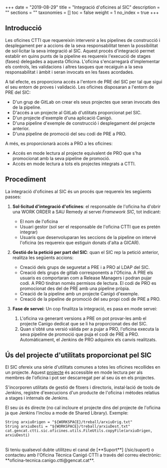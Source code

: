 +++
date        = "2019-08-29"
title       = "Integració d'oficines al SIC"
description = ""
sections    = ""
taxonomies  = []
toc             = false
weight          = 1
no_index        = true
+++

## Introducció

Les oficines CTTI que requereixin intervenir a les pipelines de construcció i desplegament per a accions de la seva responsabilitat tenen la possibilitat de sol·licitar la seva integració al SIC. Aquest procés d'integració permet establir en quins punts de la pipeline es requereix l'execució de stages (fases) delegades a aquesta Oficina. L'oficina s'encarregarà d'implementar els controls, les validacions i altres tasques que recaiguin a la seva responsabilitat i àmbit i seran invocats en les fases acordades.

A tal efecte, es proporciona accés a l'entorn de PRE del SIC per tal que sigui el seu entorn de proves i validació. Les oficines disposaran a l'entorn de PRE del SIC:

* D'un grup de GitLab on crear els seus projectes que seran invocats des de la pipeline.
* D'accés a un projecte al GitLab d'utilitats proporcionat pel SIC.
* D'un projecte d'exemple d'una aplicació Canigó.
* D'una pipeline d'exemple de construcció i desplegament del projecte anterior.
* D'una pipeline de promoció del seu codi de PRE a PRO.

A més, es proporcionarà accés a PRO a les oficines:

* Accés en mode lectura al projecte equivalent de PRO que s'ha promocionat amb la seva pipeline de promoció.
* Accés en mode lectura a tots els projectes integrats a CTTI.

## Procediment

La integració d'oficines al SIC és un procés que requereix les següents passes:

1. **Sol·licitud d'integració d'oficines**: el responsable de l'oficina ha d'obrir una WORK ORDER a SAU Remedy al servei *Framework SIC*, tot indicant:
	* El nom de l'oficina
	* Usuari gestor (sol ser el responsable de l'oficina CTTI que es pretén integrar)
	* Usuaris que desenvoluparan les seccions de la pipeline on intervé l'oficina (es requereix que estiguin donats d'alta a GICAR).

2. **Gestió de la petició per part del SIC**: quan el SIC rep la petició anterior, realitza les següents accions:
	* Creació dels grups de seguretat a PRE i a PRO al LDAP del SIC.
	* Creació dels grups de gitlab corresponents a l'Oficina. A PRE els usuaris es comportaran com a Release Managers i podran pujar codi. A PRO tindran només permisos de lectura. El codi de PRO es promocionat des del de PRE amb una pipeline pròpia.
	* Creació de la pipeline amb un projecte Canigó d'exemple.
	* Creació de la pipeline de promoció del seu propi codi de PRE a PRO.

3. **Fase de servei**: Un cop finalitza la integració, es pasa en mode servei:
	1. L'oficina va generant versions a PRE on pot provar-les amb el projecte Canigo dedicat que se li ha proporcionat des del SIC.
	2. Quan s'obté una versió vàlida per a pujar a PRO, l'oficina executa la seva pipeline de promoció que puja el codi de PRE a PRO. Automàticament, el Jenkins de PRO adquireix els canvis realitzats.

## Ús del projecte d'utilitats proporcionat pel SIC

El SIC ofereix una sèrie d'utilitats comunes a totes les oficines recollides en un projecte. Aquest [projecte](https://preproduccio.git.intranet.gencat.cat/0192/SIC-oficines-utils-library) és accessible en mode lectura per als membres de l'oficina i pot ser descarregat per al seu ús en els projectes.

S'incorporen utilitats de gestió de fitxers i directoris, instal·lació de tools de Jenkins, registre d'execucions d'un producte de l'oficina i mètodes relatius a stages i internals de Jenkins.

El seu ús és directe (no cal incloure el projecte dins del projecte de l'oficina ja que Jenkins l'inclou a mode de Shared Library). Exemple:

```
String arxiuOrigen = "${WORKSPACE}/treball/arxiuOrig.txt"
String arxiuDesti = "${WORKSPACE}/treball/arxiuDest.txt"
cat.gencat.ctti.sic.oficines.utils.FileUtils.copyFile(arxiuOrigen, arxiuDesti)
```

<br/>
Si teniu qualsevol dubte utilitzeu el canal de [**Suport**] (/sic/suport) o contacteu amb l'Oficina Tècnica Canigó CTTI a través del correu electrònic: **oficina-tecnica.canigo.ctti@gencat.cat**.

